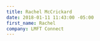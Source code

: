 ```yaml
---
title: Rachel McCrickard
date: 2018-01-11 11:43:00 -05:00
first_name: Rachel
company: LMFT Connect
---
```


